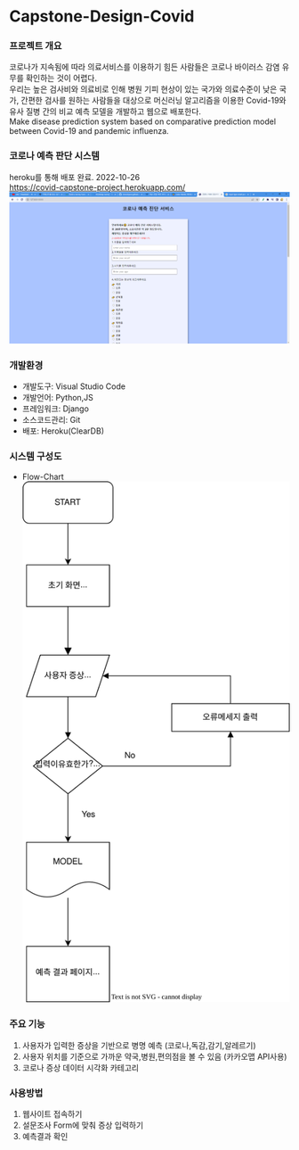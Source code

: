 # Capstone-Design-Covid

### 프로젝트 개요
코로나가 지속됨에 따라 의료서비스를 이용하기 힘든 사람들은 코로나 바이러스 감염 유무를 확인하는 것이 어렵다.                               
우리는 높은 검사비와 의료비로 인해 병원 기피 현상이 있는 국가와 의료수준이 낮은 국가, 간편한 검사를 원하는 사람들을 대상으로 머신러닝 알고리즘을 이용한 Covid-19와 유사 질병 간의 비교 예측 모델을 개발하고 웹으로 배포한다.                                   
Make disease prediction system based on comparative prediction model between Covid-19 and pandemic influenza.                        
                                           
### 코로나 예측 판단 시스템
heroku를 통해 배포 완료. 2022-10-26               
<https://covid-capstone-project.herokuapp.com/>                
![메인페이지 프로토타입](static/main_proto.png)

### 개발환경
* 개발도구: Visual Studio Code
* 개발언어: Python,JS
* 프레임워크: Django
* 소스코드관리: Git
* 배포: Heroku(ClearDB)

### 시스템 구성도 
* Flow-Chart                                 
![코로나예측시스템 플로우차트](Document/covid-flowchart.svg)

### 주요 기능
1. 사용자가 입력한 증상을 기반으로 병명 예측 (코로나,독감,감기,알레르기)
2. 사용자 위치를 기준으로 가까운 약국,병원,편의점을 볼 수 있음 (카카오맵 API사용)
3. 코로나 증상 데이터 시각화 카테고리

### 사용방법  
1. 웹사이트 접속하기
2. 설문조사 Form에 맞춰 증상 입력하기
3. 예측결과 확인

